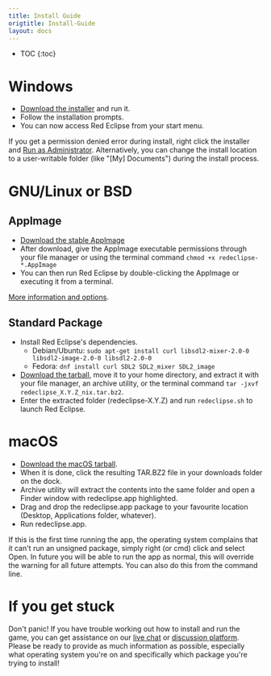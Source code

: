 ```yaml
---
title: Install Guide
origtitle: Install-Guide
layout: docs
---
```

* TOC
{:toc}
# Windows
* [Download the installer](https://redeclipse.net/download/windows) and run it.
* Follow the installation prompts.
* You can now access Red Eclipse from your start menu.

If you get a permission denied error during install, right click the installer and [Run as Administrator](http://windows.microsoft.com/en-us/windows7/how-do-i-run-an-application-once-with-a-full-administrator-access-token). Alternatively, you can change the install location to a user-writable folder (like "[My] Documents") during the install process.

# GNU/Linux or BSD
## AppImage
* [Download the stable AppImage](https://redeclipse.net/appimage/stable/redeclipse-stable-x86_64.AppImage)
* After download, give the AppImage executable permissions through your file manager or using the terminal command `chmod +x redeclipse-*.AppImage`
* You can then run Red Eclipse by double-clicking the AppImage or executing it from a terminal.

[More information and options](AppImages).

## Standard Package
* Install Red Eclipse's dependencies.
  * Debian/Ubuntu: `sudo apt-get install curl libsdl2-mixer-2.0-0 libsdl2-image-2.0-0 libsdl2-2.0-0`
  * Fedora: `dnf install curl SDL2 SDL2_mixer SDL2_image`
* [Download the tarball](http://redeclipse.net/download/linux), move it to your home directory, and extract it with your file manager, an archive utility, or the terminal command `tar -jxvf redeclipse_X.Y.Z_nix.tar.bz2`.
* Enter the extracted folder (redeclipse-X.Y.Z) and run `redeclipse.sh` to launch Red Eclipse.

# macOS
* [Download the macOS tarball](http://redeclipse.net/download/macos).
* When it is done, click the resulting TAR.BZ2 file in your downloads folder on the dock.
* Archive utility will extract the contents into the same folder and open a Finder window with redeclipse.app highlighted.
* Drag and drop the redeclipse.app package to your favourite location (Desktop, Applications folder, whatever).
* Run redeclipse.app.

If this is the first time running the app, the operating system complains that it can't run an unsigned package, simply right (or cmd) click and select Open. In future you will be able to run the app as normal, this will override the warning for all future attempts. You can also do this from the command line.

# If you get stuck
Don't panic! If you have trouble working out how to install and run the game, you can get assistance on our [live chat](https://redeclipse.net/chat) or [discussion platform](https://redeclipse.net/discuss). Please be ready to provide as much information as possible, especially what operating system you're on and specifically which package you're trying to install! 